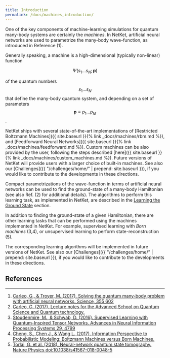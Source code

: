 ```yaml
---
title: Introduction
permalink: /docs/machines_introduction/
---
```


One of the key components of machine-learning simulations for quantum many-body systems are certainly the *machines*.
In NetKet, artificial neural networks are used to parametrize the many-body wave-function, as introduced in Reference (1).

Generally speaking, a machine is a high-dimensional (typically non-linear) function

$$
\Psi(s_1 \dots s_N; \mathbf{p})
$$

of the quantum numbers $$ s_1 \dots s_N $$ that define the many-body
quantum system, and depending on a set of parameters $$ \mathbf{p} \equiv p_1 \dots p_M $$.

NetKet ships with several state-of-the-art implementations of [Restricted Boltzmann Machines]({{ site.baseurl }}{% link _docs/machines/rbm.md %}), and [Feedforward Neural Networks]({{ site.baseurl }}{% link _docs/machines/feedforward.md %}).
Custom machines can be also provided by the user, following the steps described [here]({{ site.baseurl }}{% link _docs/machines/custom_machines.md %}).
Future versions of NetKet will provide users with a larger choice of built-in machines.
See also our [Challenges]({{ "/challenges/home/" | prepend: site.baseurl }}), if you would like to contribute to the developments in these directions.


Compact parametrizations of the wave-function in terms of artificial neural networks can be used to find the ground-state of a many-body Hamiltonian (see also Ref. (2) for additional details).
The algorithms to perform this learning task, as implemented in NetKet, are described in the [Learning the Ground State](../stochastic_reconfiguration/) section.

In addition to finding the ground-state of a given Hamiltonian, there are other learning tasks that can be performed using the machines implemented in NetKet.
For example, supervised learning with *Born machines* (3,4), or unsupervised learning to perform state-reconstruction (5).

The corresponding learning algorithms will be implemented in future versions of NetKet. See also our [Challenges]({{ "/challenges/home/" | prepend: site.baseurl }}), if you would like to contribute to the developments in these directions.

## References
---------------

1. [Carleo, G., & Troyer, M. (2017). Solving the quantum many-body problem with artificial neural networks. Science, 355 602](http://science.sciencemag.org/content/355/6325/602)
2. [Carleo, G. (2017). Lecture notes for the Advanced School on Quantum Science and Quantum technology.](https://gitlab.com/nqs/ictp_school/blob/7ff4fcc22a1685fec0972f291919090c79586012/notes.pdf)
3. [Stoudenmire, M., & Schwab, D. (2016). Supervised Learning with Quantum-Inspired Tensor Networks. Advances in Neural Information Processing Systems 29, 4799](https://arxiv.org/abs/1605.05775)
4. [Cheng, S., Chen J., & Wang L. (2017). Information Perspective to Probabilistic Modeling: Boltzmann Machines versus Born Machines.](https://arxiv.org/abs/1712.04144)
5. [Torlai, G. et al. (2018). Neural-network quantum state tomography. Nature Physics doi:10.1038/s41567-018-0048-5](https://www.nature.com/articles/s41567-018-0048-5)

